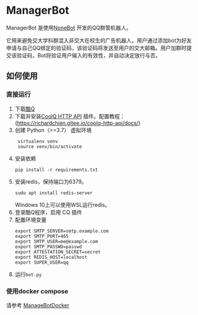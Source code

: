  # ManagerBot

ManagerBot 是使用[NoneBot](https://github.com/nonebot/nonebot) 开发的QQ群管机器人。

它用来避免交大学科群混入非交大在校生的广告机器人。用户通过添加bot为好友申请与自己QQ绑定的验证码，该验证码将发送至用户的交大邮箱。用户加群时提交该验证码，Bot将验证用户输入的有效性，并自动决定放行与否。

 ## 如何使用
 ### 直接运行
 1. 下载[酷Q](https://cqp.cc/b/news)
 2. 下载并安装[CoolQ HTTP API](https://github.com/richardchien/coolq-http-api) 插件。配置教程：(https://richardchien.gitee.io/coolq-http-api/docs/)
 3. 创建 Python（>=3.7） 虚拟环境
     ```shell script
      virtualenv venv
      source venv/bin/activate
    ```
 4. 安装依赖
    ```shell script
    pip install -r requirements.txt
    ```
 5. 安装redis，保持端口为6379。
    ```shell script
    sudo apt install redis-server
    ```
    Windows 10上可以使用WSL运行redis。
 6. 登录酷Q程序，启用 CQ 插件
 7. 配置环境变量
    ```shell script
    export SMTP_SERVER=smtp.example.com
    export SMTP_PORT=465
    export SMTP_USER=me@example.com
    export SMTP_PASSWD=passwd
    export ATTESTATION_SECRET=secret
    export REDIS_HOST=localhost
    export SUPER_USER=qq
    ```
 7. 运行`bot.py`
 
 ### 使用docker compose
 请参考 [ManageBotDocker](https://github.com/SJTU-Plus/ManageBotDocker)
